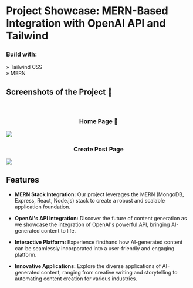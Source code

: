 # Project Showcase: MERN-Based Integration with OpenAI API and Tailwind

<h3>Build with:</h3>
» Tailwind CSS <br>
» MERN 


<h2>Screenshots of the Project 📸</h2>
<br>

<h3 align='center'>Home Page  🏡</h3>

<img src='https://github.com/Darshan2923/DreamCanvas/assets/135990671/e2669bf9-7550-4df9-bc3e-392a42e93dd8.png'/>
<h3 align='center'>Create Post Page</h3>
<img src='https://github.com/Darshan2923/DreamCanvas/assets/135990671/d71e1f79-8528-4d56-88b4-62736e643a88.png'/>



## Features

- **MERN Stack Integration:** Our project leverages the MERN (MongoDB, Express, React, Node.js) stack to create a robust and scalable application foundation.

- **OpenAI's API Integration:** Discover the future of content generation as we showcase the integration of OpenAI's powerful API, bringing AI-generated content to life.

- **Interactive Platform:** Experience firsthand how AI-generated content can be seamlessly incorporated into a user-friendly and engaging platform.

- **Innovative Applications:** Explore the diverse applications of AI-generated content, ranging from creative writing and storytelling to automating content creation for various industries.

